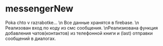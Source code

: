 # messengerNew
Poka chto v razrabotke...
\n Все данные хранятся в firebase.
\n Реализован вход по коду из смс сообщения.
\nРеализиована функция добавления чатов(контактов) из телефонной книги и (last) отправки сообщений в диалогах.
